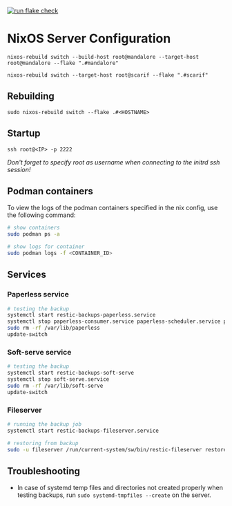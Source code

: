 [![run flake check](https://github.com/rubenhoenle/NixOServer/actions/workflows/build.yaml/badge.svg?branch=main&event=push)](https://github.com/rubenhoenle/NixOServer/actions/workflows/build.yaml)

# NixOS Server Configuration

`nixos-rebuild switch --build-host root@mandalore --target-host root@mandalore --flake ".#mandalore"`

`nixos-rebuild switch --target-host root@scarif --flake ".#scarif"`

## Rebuilding

`sudo nixos-rebuild switch --flake .#<HOSTNAME>`

## Startup

`ssh root@<IP> -p 2222`

_Don't forget to specify root as username when connecting to the initrd ssh session!_

## Podman containers

To view the logs of the podman containers specified in the nix config, use the following command:

```bash
# show containers
sudo podman ps -a

# show logs for container
sudo podman logs -f <CONTAINER_ID>
```

## Services

### Paperless service

```bash
# testing the backup
systemctl start restic-backups-paperless.service
systemctl stop paperless-consumer.service paperless-scheduler.service paperless-task-queue.service paperless-web.service redis-paperless.service
sudo rm -rf /var/lib/paperless
update-switch
```

### Soft-serve service

```bash
# testing the backup
systemctl start restic-backups-soft-serve
systemctl stop soft-serve.service
sudo rm -rf /var/lib/soft-serve
update-switch
```

### Fileserver

```bash
# running the backup job
systemctl start restic-backups-fileserver.service

# restoring from backup
sudo -u fileserver /run/current-system/sw/bin/restic-fileserver restore --target / latest
```

## Troubleshooting

- In case of systemd temp files and directories not created properly when testing backups, run `sudo systemd-tmpfiles --create` on the server.
